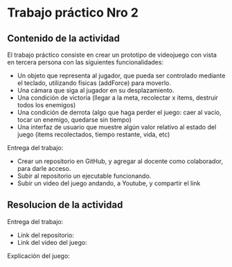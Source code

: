 # Trabajo práctico Nro 2

## Contenido de la actividad

<p>El trabajo práctico consiste en crear un prototipo de videojuego con vista en tercera persona con las siguientes funcionalidades:</p>

- Un objeto que representa al jugador, que pueda ser controlado mediante el teclado, utilizando físicas (addForce) para moverlo.
- Una cámara que siga al jugador en su desplazamiento.
- Una condición de victoria (llegar a la meta, recolectar x items, destruir todos los enemigos)
- Una condición de derrota (algo que haga perder el juego: caer al vacío, tocar un enemigo, quedarse sin tiempo)
- Una interfaz de usuario que muestre algún valor relativo al estado del juego (items recolectados, tiempo restante, vida, etc)

<p>Entrega del trabajo:</p>

- Crear un repositorio en GitHub, y agregar al docente como colaborador, para darle acceso.
- Subir al repositorio un ejecutable funcionando.
- Subir un video del juego andando, a Youtube, y compartir el link

## Resolucion de la actividad

<p>Entrega del trabajo:</p>

- Link del repositorio:
- Link del video del juego:

<p>Explicación del juego:</p>